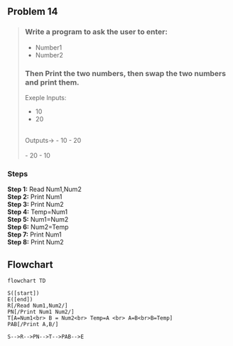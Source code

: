 ## Problem 14

>### Write a program to ask the user to enter:
>- Number1 <br>
>- Number2 <br>
>### Then Print the two numbers, then swap the two numbers and print them.
>Exeple Inputs: <br>
>- 10
>- 20
><br>
>Outputs->
>- 10
>- 20
> <br> <br>
>- 20
>- 10
	

### Steps

**Step 1:** Read Num1,Num2<br>
**Step 2:** Print Num1<br>
**Step 3:** Print Num2<br>
**Step 4:** Temp=Num1<br>
**Step 5:** Num1=Num2<br>
**Step 6:** Num2=Temp<br>
**Step 7:** Print Num1<br>
**Step 8:** Print Num2<br>

## Flowchart

```mermaid
flowchart TD

S([start])
E([end])
R[/Read Num1,Num2/]
PN[/Print Num1 Num2/]
T[A=Num1<br> B = Num2<br> Temp=A <br> A=B<br>B=Temp]
PAB[/Print A,B/]

S-->R-->PN-->T-->PAB-->E

```